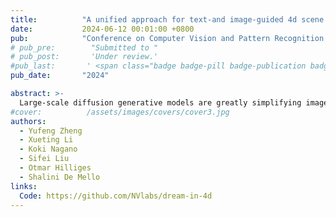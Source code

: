 ```yaml
---
title:          "A unified approach for text-and image-guided 4d scene generation"
date:           2024-06-12 00:01:00 +0800
pub:            "Conference on Computer Vision and Pattern Recognition (CVPR)"
# pub_pre:        "Submitted to "
# pub_post:       'Under review.'
#pub_last:       ' <span class="badge badge-pill badge-publication badge-success">Spotlight</span>'
pub_date:       "2024"

abstract: >-
  Large-scale diffusion generative models are greatly simplifying image video and 3D asset creation from user provided text prompts and images. However the challenging problem of text-to-4D dynamic 3D scene generation with diffusion guidance remains largely unexplored. We propose Dream-in-4D which features a novel two-stage approach for text-to-4D synthesis leveraging (1) 3D and 2D diffusion guidance to effectively learn a high-quality static 3D asset in the first stage;(2) a deformable neural radiance field that explicitly disentangles the learned static asset from its deformation preserving quality during motion learning; and (3) a multi-resolution feature grid for the deformation field with a displacement total variation loss to effectively learn motion with video diffusion guidance in the second stage. Through a user preference study we demonstrate that our approach significantly advances image and motion quality 3D consistency and text fidelity for text-to-4D generation compared to baseline approaches. Thanks to its motion-disentangled representation Dream-in-4D can also be easily adapted for controllable generation where appearance is defined by one or multiple images without the need to modify the motion learning stage. Thus our method offers for the first time a unified approach for text-to-4D image-to-4D and personalized 4D generation tasks.
#cover:          /assets/images/covers/cover3.jpg
authors:
  - Yufeng Zheng
  - Xueting Li
  - Koki Nagano
  - Sifei Liu
  - Otmar Hilliges
  - Shalini De Mello
links:
  Code: https://github.com/NVlabs/dream-in-4d
---
```

